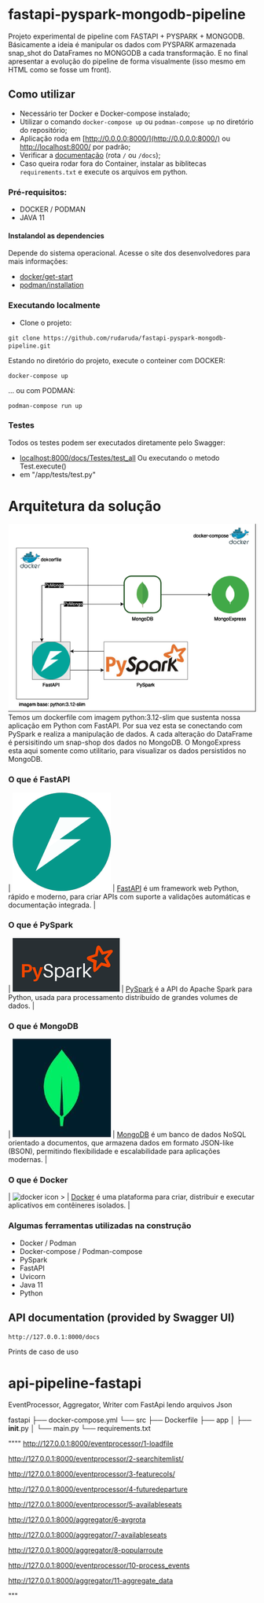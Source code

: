 # fastapi-pyspark-mongodb-pipeline 

Projeto experimental de pipeline com FASTAPI + PYSPARK + MONGODB.
Básicamente a ideia é manipular os dados com PYSPARK armazenada snap_shot do DataFrames no MONGODB a cada transformação. 
E no final apresentar a evolução do pipeline de forma visualmente (isso mesmo em HTML como se fosse um front).

## Como utilizar
* Necessário ter Docker e Docker-compose instalado;
* Utilizar o comando `docker-compose up` ou `podman-compose up` no diretório do repositório;
* Aplicação roda em [http://0.0.0.0:8000/](http://0.0.0.0:8000/) ou [http://localhost:8000/](http://localhost:8000/) por padrão;
* Verificar a [documentação](http://localhost:8000/docs) (rota `/` ou  `/docs`);
* Caso queira rodar fora do Container, instalar as biblitecas `requirements.txt` e execute os arquivos em python.

### Pré-requisitos:

- DOCKER / PODMAN 
- JAVA 11

#### Instalandol as dependencies

Depende do sistema operacional. Acesse o site dos desenvolvedores para mais informações:
 - [docker/get-start](https://docs.docker.com/get-started/get-docker/)
 - [podman/installation](https://podman.io/docs/installation)

### Executando localmente
- Clone o projeto:
```
git clone https://github.com/rudaruda/fastapi-pyspark-mongodb-pipeline.git
```
Estando no diretório do projeto, execute o conteiner com DOCKER:
```
docker-compose up
```
... ou com PODMAN:
```
podman-compose run up
```

### Testes
Todos os testes podem ser executados diretamente pelo Swagger:
- [localhost:8000/docs/Testes/test_all](localhost:8000/docs/Testes/test_all)
Ou executando o metodo Test.execute() 
- em "/app/tests/test.py"


# Arquitetura da solução
![arquitetura](image/pipeline-fastapi-arquitetura.drawio.png)
Temos um dockerfile com imagem python:3.12-slim que sustenta nossa aplicação em Python com FastAPI. Por sua vez esta se conectando com PySpark e realiza a manipulação de dados. A cada alteração do DataFrame é persisitindo um snap-shop dos dados no MongoDB. 
O MongoExpress esta aqui somente como utilitario, para visualizar os dados persistidos no MongoDB. 

### O que é FastAPI
| ![fastapi icon >](image/fastapi_icon.png) | [FastAPI](https://fastapi.tiangolo.com/) é um framework web Python, rápido e moderno, para criar APIs com suporte a validações automáticas e documentação integrada. |

### O que é PySpark
| ![pyspark icon >](image/pyspark_icon.png) | [PySpark](https://spark.apache.org/docs/latest/api/python/index.html) é a API do Apache Spark para Python, usada para processamento distribuído de grandes volumes de dados. |

### O que é MongoDB
| ![mongodb icon >](image/mongodb_icon.jpg) | [MongoDB](https://www.mongodb.com/pt-br/docs/manual/administration/install-community/) é um banco de dados NoSQL orientado a documentos, que armazena dados em formato JSON-like (BSON), permitindo flexibilidade e escalabilidade para aplicações modernas. |

### O que é Docker
| ![docker icon >](image/docker_icon.jpg) | [Docker](https://www.docker.com/) é uma plataforma para criar, distribuir e executar aplicativos em contêineres isolados. |

### Algumas ferramentas utilizadas na construção
* Docker / Podman
* Docker-compose / Podman-compose
* PySpark
* FastAPI
* Uvicorn
* Java 11
* Python


## API documentation (provided by Swagger UI)

```
http://127.0.0.1:8000/docs
```

Prints de caso de uso

# api-pipeline-fastapi
EventProcessor, Aggregator, Writer com FastApi lendo arquivos Json

fastapi
    ├── docker-compose.yml
    └── src
        ├── Dockerfile
        ├── app
        │   ├── __init__.py
        │   └── main.py
        └── requirements.txt

""""
http://127.0.0.1:8000/eventprocessor/1-loadfile

http://127.0.0.1:8000/eventprocessor/2-searchitemlist/

http://127.0.0.1:8000/eventprocessor/3-featurecols/

http://127.0.0.1:8000/eventprocessor/4-futuredeparture

http://127.0.0.1:8000/eventprocessor/5-availableseats

http://127.0.0.1:8000/aggregator/6-avgrota

http://127.0.0.1:8000/aggregator/7-availableseats

http://127.0.0.1:8000/aggregator/8-popularroute

http://127.0.0.1:8000/eventprocessor/10-process_events

http://127.0.0.1:8000/aggregator/11-aggregate_data

"""